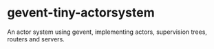 # gevent-tiny-actorsystem
An actor system using gevent, implementing actors, supervision trees, routers and servers.

